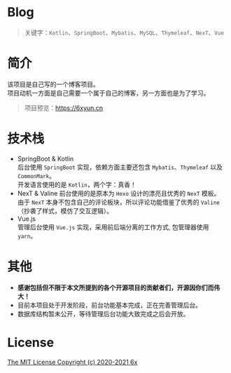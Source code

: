 # Blog
> 关键字：`Kotlin`、`SpringBoot`、`Mybatis`、`MySQL`、`Thymeleaf`、`NexT`、`Vue`

# 简介
该项目是自己写的一个博客项目。  
项目动机一方面是自己需要一个属于自己的博客，另一方面也是为了学习。  
> 项目预览：<https://6xyun.cn>

# 技术栈
- SpringBoot & Kotlin  
  后台使用 `SpringBoot` 实现，依赖方面主要还包含 `Mybatis`、`Thymeleaf` 以及 `CommonMark`。  
  开发语言使用的是 `Kotlin`，两个字：真香！
- NexT & Valine
  前台使用的是原本为 `Hexo` 设计的漂亮且优秀的 `NexT` 模板。  
  由于 `NexT` 本身不包含自己的评论板块，所以评论功能借鉴了优秀的 `Valine` （抄袭了样式，模仿了交互逻辑）。
- Vue.js  
  管理后台使用 `Vue.js` 实现，采用前后端分离的工作方式, 包管理器使用 `yarn`。

# 其他
- **感谢包括但不限于本文所提到的各个开源项目的贡献者们，开源因你们而伟大！**
- 目前本项目处于开发阶段，前台功能基本完成，正在完善管理后台。
- 数据库结构暂未公开，等待管理后台功能大致完成之后会开放。

# License
[The MIT License Copyright (c) 2020-2021 6x](/LICENSE.txt)
